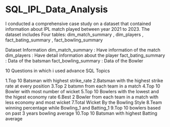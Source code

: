 # SQL_IPL_Data_Analysis

I conducted a comprehensive case study on a dataset that contained information about  IPL match played between year 2021 to 2023. The dataset includes Four tables: dim_match_summary , dim_players , fact_bating_summary , fact_bowling_summary

Dataset Information
 dim_match_summary  : Have information of the match 
 dim_players : Have detail information about the player
 fact_bating_summary : Data of the batsman 
 fact_bowling_summary : Data of the Bowler


10 Questions in which i used advance SQL Topics

 1.Top 10 Batsman with highest strike_rate
 2.Batsman with the highest strike rate at every position
 3.Top 2 batsmn from each team in a match
 4.Top 10 Bowler with most number of wicket
 5.Top 10 Bowlers with the lowest and the higest economy rate
 6.Best 2 Bowler from each team in a match with less economy and most wicket 
 7.Total Wicket By the Bowling Style
 8.Team winning percentage while Bowling_1 and Batting_1
 9.Top 10 bowlers based on past 3 years bowling average
10.Top 10 Batsman with highest Batting average


